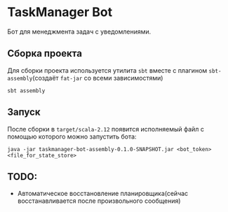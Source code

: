 # TaskManager Bot

Бот для менеджмента задач с уведомлениями.

## Сборка проекта

Для сборки проекта используется утилита `sbt` вместе с плагином `sbt-assembly`(создаёт `fat-jar` со всеми зависимостями)

```shell
sbt assembly
```

##  Запуск 

После сборки в `target/scala-2.12` появится исполняемый файл с помощью которого можно запустить бота:

```shell
java -jar taskmanager-bot-assembly-0.1.0-SNAPSHOT.jar <bot_token> <file_for_state_store>
```

## TODO:

* Автоматическое восстановление планировщика(сейчас восстанавливается после произвольного сообщения)